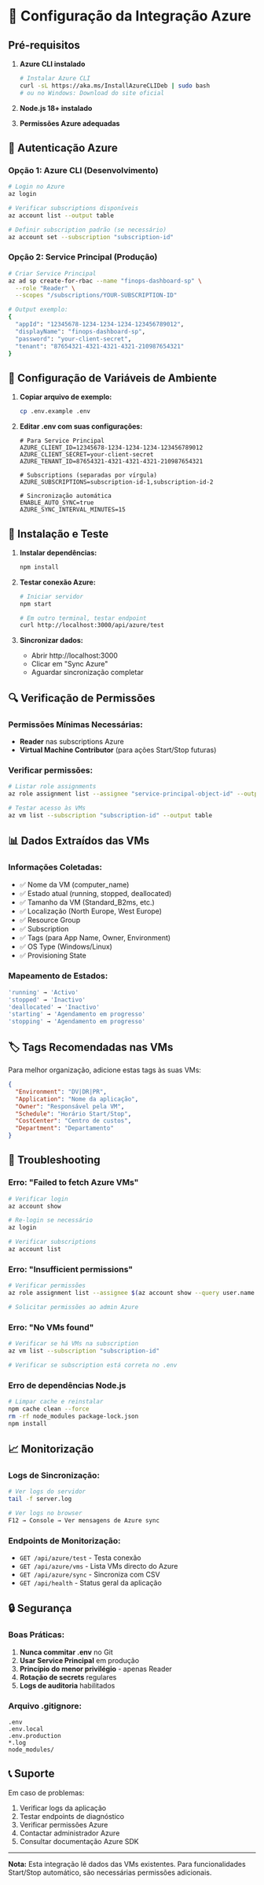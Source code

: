 # 🔧 Configuração da Integração Azure

## Pré-requisitos

1. **Azure CLI instalado**
   ```bash
   # Instalar Azure CLI
   curl -sL https://aka.ms/InstallAzureCLIDeb | sudo bash
   # ou no Windows: Download do site oficial
   ```

2. **Node.js 18+ instalado**
3. **Permissões Azure adequadas**

## 🔑 Autenticação Azure

### Opção 1: Azure CLI (Desenvolvimento)
```bash
# Login no Azure
az login

# Verificar subscriptions disponíveis  
az account list --output table

# Definir subscription padrão (se necessário)
az account set --subscription "subscription-id"
```

### Opção 2: Service Principal (Produção)
```bash
# Criar Service Principal
az ad sp create-for-rbac --name "finops-dashboard-sp" \
  --role "Reader" \
  --scopes "/subscriptions/YOUR-SUBSCRIPTION-ID"

# Output exemplo:
{
  "appId": "12345678-1234-1234-1234-123456789012",
  "displayName": "finops-dashboard-sp", 
  "password": "your-client-secret",
  "tenant": "87654321-4321-4321-4321-210987654321"
}
```

## 📝 Configuração de Variáveis de Ambiente

1. **Copiar arquivo de exemplo:**
   ```bash
   cp .env.example .env
   ```

2. **Editar .env com suas configurações:**
   ```env
   # Para Service Principal
   AZURE_CLIENT_ID=12345678-1234-1234-1234-123456789012
   AZURE_CLIENT_SECRET=your-client-secret  
   AZURE_TENANT_ID=87654321-4321-4321-4321-210987654321

   # Subscriptions (separadas por vírgula)
   AZURE_SUBSCRIPTIONS=subscription-id-1,subscription-id-2

   # Sincronização automática
   ENABLE_AUTO_SYNC=true
   AZURE_SYNC_INTERVAL_MINUTES=15
   ```

## 🚀 Instalação e Teste

1. **Instalar dependências:**
   ```bash
   npm install
   ```

2. **Testar conexão Azure:**
   ```bash
   # Iniciar servidor
   npm start
   
   # Em outro terminal, testar endpoint
   curl http://localhost:3000/api/azure/test
   ```

3. **Sincronizar dados:**
   - Abrir http://localhost:3000
   - Clicar em "Sync Azure"
   - Aguardar sincronização completar

## 🔍 Verificação de Permissões

### Permissões Mínimas Necessárias:
- **Reader** nas subscriptions Azure
- **Virtual Machine Contributor** (para ações Start/Stop futuras)

### Verificar permissões:
```bash
# Listar role assignments
az role assignment list --assignee "service-principal-object-id" --output table

# Testar acesso às VMs
az vm list --subscription "subscription-id" --output table
```

## 📊 Dados Extraídos das VMs

### Informações Coletadas:
- ✅ Nome da VM (computer_name)
- ✅ Estado atual (running, stopped, deallocated)
- ✅ Tamanho da VM (Standard_B2ms, etc.)
- ✅ Localização (North Europe, West Europe)
- ✅ Resource Group
- ✅ Subscription
- ✅ Tags (para App Name, Owner, Environment)
- ✅ OS Type (Windows/Linux)
- ✅ Provisioning State

### Mapeamento de Estados:
```javascript
'running' → 'Activo'
'stopped' → 'Inactivo'
'deallocated' → 'Inactivo'  
'starting' → 'Agendamento em progresso'
'stopping' → 'Agendamento em progresso'
```

## 🏷️ Tags Recomendadas nas VMs

Para melhor organização, adicione estas tags às suas VMs:

```json
{
  "Environment": "DV|DR|PR",
  "Application": "Nome da aplicação",
  "Owner": "Responsável pela VM",
  "Schedule": "Horário Start/Stop",
  "CostCenter": "Centro de custos",
  "Department": "Departamento"
}
```

## 🔧 Troubleshooting

### Erro: "Failed to fetch Azure VMs"
```bash
# Verificar login
az account show

# Re-login se necessário
az login

# Verificar subscriptions
az account list
```

### Erro: "Insufficient permissions"
```bash
# Verificar permissões
az role assignment list --assignee $(az account show --query user.name -o tsv)

# Solicitar permissões ao admin Azure
```

### Erro: "No VMs found"
```bash
# Verificar se há VMs na subscription
az vm list --subscription "subscription-id" 

# Verificar se subscription está correta no .env
```

### Erro de dependências Node.js
```bash
# Limpar cache e reinstalar
npm cache clean --force
rm -rf node_modules package-lock.json
npm install
```

## 📈 Monitorização

### Logs de Sincronização:
```bash
# Ver logs do servidor
tail -f server.log

# Ver logs no browser
F12 → Console → Ver mensagens de Azure sync
```

### Endpoints de Monitorização:
- `GET /api/azure/test` - Testa conexão
- `GET /api/azure/vms` - Lista VMs directo do Azure  
- `GET /api/azure/sync` - Sincroniza com CSV
- `GET /api/health` - Status geral da aplicação

## 🔒 Segurança

### Boas Práticas:
1. **Nunca commitar .env** no Git
2. **Usar Service Principal** em produção
3. **Princípio do menor privilégio** - apenas Reader
4. **Rotação de secrets** regulares
5. **Logs de auditoria** habilitados

### Arquivo .gitignore:
```gitignore
.env
.env.local
.env.production
*.log
node_modules/
```

## 📞 Suporte

Em caso de problemas:
1. Verificar logs da aplicação
2. Testar endpoints de diagnóstico  
3. Verificar permissões Azure
4. Contactar administrador Azure
5. Consultar documentação Azure SDK

---
**Nota:** Esta integração lê dados das VMs existentes. Para funcionalidades Start/Stop automático, são necessárias permissões adicionais.